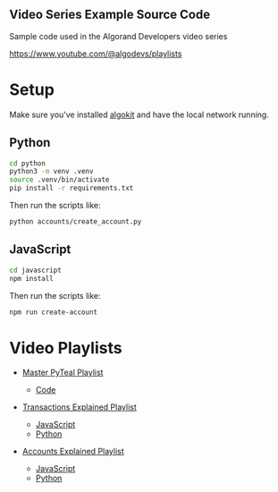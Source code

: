 Video Series Example Source Code
---------------------------------

Sample code used in the Algorand Developers video series

https://www.youtube.com/@algodevs/playlists


# Setup 

Make sure you've installed [algokit](https://github.com/algorandfoundation/algokit-cli) and have the local network running.

## Python

```sh
cd python
python3 -m venv .venv
source .venv/bin/activate
pip install -r requirements.txt
```

Then run the scripts like: 

```sh
python accounts/create_account.py
```

## JavaScript

```sh
cd javascript
npm install
```

Then run the scripts like:

```sh
npm run create-account
```



# Video Playlists


- [Master PyTeal Playlist](https://www.youtube.com/watch?v=yEFUv760I8A&list=PLwRyHoehE435ttTjvFZA-DyqHYIYc26K_&ab_channel=AlgorandDevelopers)

    - [Code](python/pyteal) 


- [Transactions Explained Playlist](https://www.youtube.com/watch?v=V-tuqNx8GRI&list=PLwRyHoehE4341Vctov5Uj6Z3Dko1_MRBF&ab_channel=AlgorandDevelopers)

    - [JavaScript](javascript/src/transactions)
    - [Python](javascript/transactions)

- [Accounts Explained Playlist](https://www.youtube.com/watch?v=TnpGO0P0BA0&list=PLwRyHoehE437YMCUb0oiPI-lIKKIND3xZ&ab_channel=AlgorandDevelopers)

    - [JavaScript](javascript/src/accounts)
    - [Python](python/accounts)
